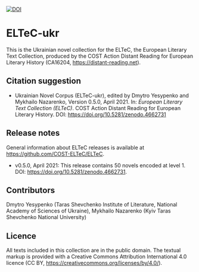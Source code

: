 [![DOI](https://zenodo.org/badge/DOI/10.5281/zenodo.4662617.svg)](https://doi.org/10.5281/zenodo.4662617)

# ELTeC-ukr

This is the Ukrainian novel collection for the ELTeC, the European Literary Text Collection, 
produced by the COST Action Distant Reading for European Literary History (CA16204, https://distant-reading.net). 

## Citation suggestion

* Ukrainian Novel Corpus (ELTeC-ukr), edited by Dmytro Yesypenko and Mykhailo Nazarenko, Version 0.5.0, April 2021. In: *European Literary Text Collection (ELTeC)*. COST Action Distant Reading for European Literary History. DOI: https://doi.org/10.5281/zenodo.4662731

## Release notes

General information about ELTeC releases is available at https://github.com/COST-ELTeC/ELTeC.

* v0.5.0, April 2021: This release contains 50 novels encoded at level 1. DOI: https://doi.org/10.5281/zenodo.4662731. 

## Contributors

Dmytro Yesypenko (Taras Shevchenko Institute of Literature, National Academy of Sciences of Ukraine), Mykhailo Nazarenko (Kyiv Taras Shevchenko National University)

## Licence

All texts included in this collection are in the public domain. The textual markup is provided with a Creative Commons Attribution International 4.0 licence (CC BY, https://creativecommons.org/licenses/by/4.0/).

